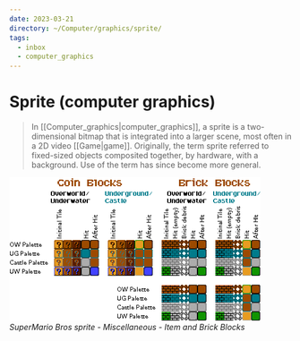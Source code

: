 ```yaml
---
date: 2023-03-21
directory: ~/Computer/graphics/sprite/
tags:
  - inbox
  - computer_graphics
---
```


# Sprite (computer graphics)

> In [[Computer_graphics|computer_graphics]], a sprite is a two-dimensional
> bitmap that is integrated into a larger scene, most often in a 2D video
> [[Game|game]]. Originally, the term sprite referred to fixed-sized objects
> composited together, by hardware, with a background. Use of the term has since
> become more general.

![](./img/SuperMario_Bros_sprite-Miscellaneous-Item_and_Brick_Blocks.png)
_SuperMario Bros sprite - Miscellaneous - Item and Brick Blocks_
